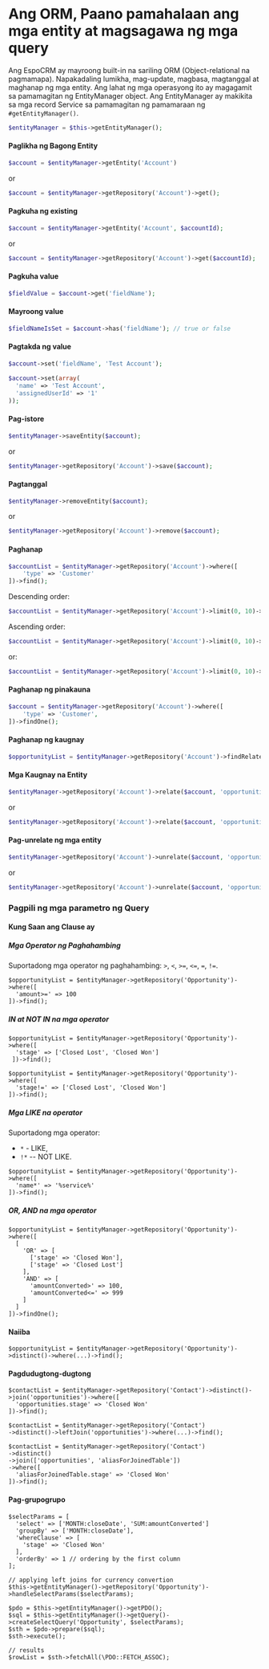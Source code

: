 # Ang ORM, Paano pamahalaan ang mga entity at magsagawa ng mga query

Ang EspoCRM ay mayroong built-in na sariling ORM (Object-relational na pagmamapa). Napakadaling lumikha, mag-update, magbasa, magtanggal at maghanap ng mga entity. Ang lahat ng mga operasyong ito ay magagamit sa pamamagitan ng EntityManager object. Ang EntityManager ay makikita sa mga record Service sa pamamagitan ng pamamaraan ng `#getEntityManager()`.

```php
$entityManager = $this->getEntityManager();
```

#### Paglikha ng Bagong Entity
```php
$account = $entityManager->getEntity('Account')
```
or
```php
$account = $entityManager->getRepository('Account')->get();
```

#### Pagkuha ng existing
```php
$account = $entityManager->getEntity('Account', $accountId);
```
or
```php
$account = $entityManager->getRepository('Account')->get($accountId);
```

#### Pagkuha value
```php
$fieldValue = $account->get('fieldName');
```

#### Mayroong value
```php
$fieldNameIsSet = $account->has('fieldName'); // true or false
```

#### Pagtakda ng value
```php
$account->set('fieldName', 'Test Account');
```

```php
$account->set(array(
  'name' => 'Test Account',
  'assignedUserId' => '1'
));
```

#### Pag-istore
```php
$entityManager->saveEntity($account);
```
or
```php
$entityManager->getRepository('Account')->save($account);
```

#### Pagtanggal
```php
$entityManager->removeEntity($account);
```
or
```php
$entityManager->getRepository('Account')->remove($account);
```

#### Paghanap
```php
$accountList = $entityManager->getRepository('Account')->where([
    'type' => 'Customer'
])->find();
```

Descending order:

```php
$accountList = $entityManager->getRepository('Account')->limit(0, 10)->order('createdAt', true)->find();
```

Ascending order:
```php
$accountList = $entityManager->getRepository('Account')->limit(0, 10)->order('createdAt')->find();
```

or:
```php
$accountList = $entityManager->getRepository('Account')->limit(0, 10)->order('createdAt', 'DESC')->find();
```

#### Paghanap ng pinakauna
```php
$account = $entityManager->getRepository('Account')->where([
    'type' => 'Customer',   
])->findOne();
```

#### Paghanap ng kaugnay
```php
$opportunityList = $entityManager->getRepository('Account')->findRelated($account, 'opportunities');
```

#### Mga Kaugnay na Entity
```php
$entityManager->getRepository('Account')->relate($account, 'opportunities', $opportunity);
```
or
```php
$entityManager->getRepository('Account')->relate($account, 'opportunities', $opportunityId);
```

#### Pag-unrelate ng mga entity
```php
$entityManager->getRepository('Account')->unrelate($account, 'opportunities', $opportunity);
```
or
```php
$entityManager->getRepository('Account')->unrelate($account, 'opportunities', $opportunityId);
```

### Pagpili ng mga parametro ng Query

#### Kung Saan ang Clause ay

##### Mga Operator ng Paghahambing

Suportadong mga operator ng paghahambing: `>`, `<`, `>=`, `<=`, `=`, `!=`.

```
$opportunityList = $entityManager->getRepository('Opportunity')->where([
  'amount>=' => 100
])->find();
```

##### IN at NOT IN na mga operator

```
$opportunityList = $entityManager->getRepository('Opportunity')->where([
  'stage' => ['Closed Lost', 'Closed Won']
 ])->find();
```

```
$opportunityList = $entityManager->getRepository('Opportunity')->where([
  'stage!=' => ['Closed Lost', 'Closed Won']
])->find();
```

##### Mga LIKE na operator

Suportadong mga operator: 
* `*` - LIKE,
* `!*` -- NOT LIKE.

```
$opportunityList = $entityManager->getRepository('Opportunity')->where([
  'name*' => '%service%'
])->find();
```

##### OR, AND na mga operator

```
$opportunityList = $entityManager->getRepository('Opportunity')->where([
  [
    'OR' => [
      ['stage' => 'Closed Won'],
      ['stage' => 'Closed Lost']
    ],
    'AND' => [
      'amountConverted>' => 100,
      'amountConverted<=' => 999
    ]
  ]
])->findOne();
```

#### Naiiba

```
$opportunityList = $entityManager->getRepository('Opportunity')->distinct()->where(...)->find();
```

#### Pagdudugtong-dugtong

```
$contactList = $entityManager->getRepository('Contact')->distinct()->join('opportunities')->where([
  'opportunities.stage' => 'Closed Won'
])->find();
```

```
$contactList = $entityManager->getRepository('Contact')
->distinct()->leftJoin('opportunities')->where(...)->find();
```

```
$contactList = $entityManager->getRepository('Contact')
->distinct()
->join(['opportunities', 'aliasForJoinedTable'])
->where([
  'aliasForJoinedTable.stage' => 'Closed Won'
])->find();
```

#### Pag-grupogrupo

```
$selectParams = [
  'select' => ['MONTH:closeDate', 'SUM:amountConverted']
  'groupBy' => ['MONTH:closeDate'],
  'whereClause' => [
    'stage' => 'Closed Won'
  ],
  'orderBy' => 1 // ordering by the first column
];

// applying left joins for currency convertion
$this->getEntityManager()->getRepository('Opportunity')->handleSelectParams($selectParams);

$pdo = $this->getEntityManager()->getPDO();
$sql = $this->getEntityManager()->getQuery()->createSelectQuery('Opportunity', $selectParams);
$sth = $pdo->prepare($sql);
$sth->execute();

// results
$rowList = $sth->fetchAll(\PDO::FETCH_ASSOC); 
```
